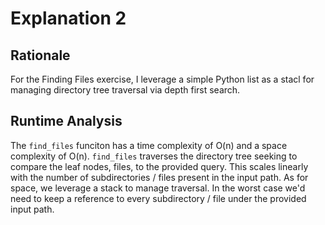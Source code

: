 # Explanation 2

## Rationale
For the Finding Files exercise, I leverage a simple Python list as a stacl for managing directory tree traversal via depth first search.  

## Runtime Analysis
The `find_files` funciton has a time complexity of O(n) and a space complexity of O(n). `find_files` traverses the directory tree seeking to compare the leaf nodes, files, to the provided query. This scales linearly with the number of subdirectories / files present in the input path. As for space, we leverage a stack to manage traversal. In the worst case we'd need to keep a reference to every subdirectory / file under the provided input path. 